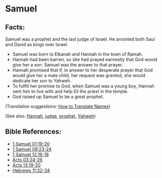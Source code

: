 # Samuel #

## Facts: ##

Samuel was a prophet and the last judge of Israel. He anointed both Saul and David as kings over Israel.

* Samuel was born to Elkanah and Hannah in the town of Ramah.
* Hannah had been barren, so she had prayed earnestly that God would give her a son. Samuel was the answer to that prayer.
* Hannah promised that if, in answer to her desperate prayer that God would give her a male child, her request was granted, she would dedicate her son to Yahweh.
* To fulfill her promise to God, when Samuel was a young boy, Hannah sent him to live with and help Eli the priest in the temple.
* God raised up Samuel to be a great prophet.

(Translation suggestions: [How to Translate Names](en/ta-vol1/translate/man/translate-names))

(See also: [Hannah](../other/hannah.md), [judge](../kt/judge.md), [prophet](../kt/prophet.md), [Yahweh](../kt/yahweh.md))

## Bible References: ##

* [1 Samuel 01:19-20](en/tn/1sa/help/01/19)
* [1 Samuel 09:23-24](en/tn/1sa/help/09/23)
* [1 Samuel 12:16-18](en/tn/1sa/help/12/16)
* [Acts 03:24-26](en/tn/act/help/03/24)
* [Acts 13:19-20](en/tn/act/help/13/19)
* [Hebrews 11:32-34](en/tn/heb/help/11/32)